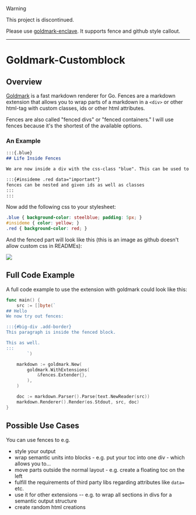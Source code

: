 > [!WARNING]
> This project is discontinued.
> 
> Please use [goldmark-enclave](https://github.com/quailyquaily/goldmark-enclave). It supports fence and github style callout.

----

# Goldmark-Customblock

## Overview

[Goldmark](https://github.com/yuin/goldmark) is a fast markdown renderer for Go. Fences are a markdown extension that allows you to wrap parts of a markdown in a `<div>` or other html-tag with custom classes, ids or other html attributes.

Fences are also called "fenced divs" or "fenced containers." I will use fences because it's the shortest of the available options.

### An Example

```markdown
:::{.blue}
## Life Inside Fences

We are now inside a div with the css-class "blue". This can be used to style this block

:::{#insideme .red data="important"}
fences can be nested and given ids as well as classes
:::
:::
```

Now add the following css to your stylesheet:

```css
.blue { background-color: steelblue; padding: 5px; }
#insideme { color: yellow; }
.red { background-color: red; }
```

And the fenced part will look like this (this is an image as github doesn't allow custom css in READMEs):

![](assets/Screenshot%202022-10-14%20001453.png)

## Full Code Example

A full code example to use the extension with goldmark could look like this:

```go
func main() {
	src := []byte(`
## Hello
We now try out fences:

:::{#big-div .add-border}
This paragraph is inside the fenced block.

This as well.
:::
        `)

	markdown := goldmark.New(
		goldmark.WithExtensions(
			&fences.Extender{},
		),
	)

	doc := markdown.Parser().Parse(text.NewReader(src))
	markdown.Renderer().Render(os.Stdout, src, doc)
}
```

## Possible Use Cases

You can use fences to e.g.

* style your output
* wrap semantic units into blocks - e.g. put your toc into one div - which allows you to...
* move parts outside the normal layout - e.g. create a floating toc on the left
* fulfill the requirements of third party libs regarding attributes like `data=` etc.
* use it for other extensions -- e.g. to wrap all sections in divs for a semantic output structure
* create random html creations
